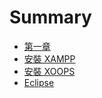 # Summary

* [第一章](README.md)
* [安裝 XAMPP](xampp.md)
* [安裝 XOOPS](xoops.md)
* [Eclipse](eclipse.md)

